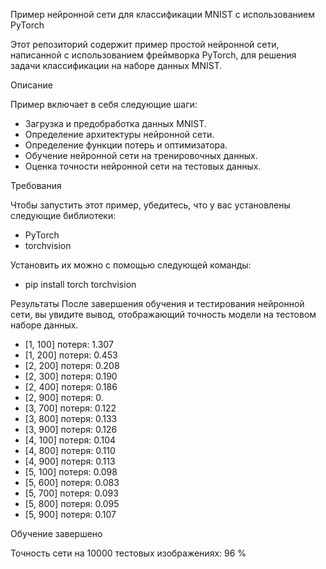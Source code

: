 Пример нейронной сети для классификации MNIST с использованием PyTorch

Этот репозиторий содержит пример простой нейронной сети, написанной с использованием фреймворка PyTorch, для решения задачи классификации на наборе данных MNIST.

Описание

Пример включает в себя следующие шаги:

- Загрузка и предобработка данных MNIST.
- Определение архитектуры нейронной сети.
- Определение функции потерь и оптимизатора.
- Обучение нейронной сети на тренировочных данных.
- Оценка точности нейронной сети на тестовых данных.

Требования

Чтобы запустить этот пример, убедитесь, что у вас установлены следующие библиотеки:
- PyTorch
- torchvision

Установить их можно с помощью следующей команды:
- pip install torch torchvision

Результаты
После завершения обучения и тестирования нейронной сети, вы увидите вывод, отображающий точность модели на тестовом наборе данных.


- [1,   100] потеря: 1.307
- [1,   200] потеря: 0.453
- [2,   200] потеря: 0.208
- [2,   300] потеря: 0.190
- [2,   400] потеря: 0.186
- [2,   900] потеря: 0.
- [3,   700] потеря: 0.122
- [3,   800] потеря: 0.133
- [3,   900] потеря: 0.126
- [4,   100] потеря: 0.104
- [4,   800] потеря: 0.110
- [4,   900] потеря: 0.113
- [5,   100] потеря: 0.098
- [5,   600] потеря: 0.083
- [5,   700] потеря: 0.093
- [5,   800] потеря: 0.095
- [5,   900] потеря: 0.107

Обучение завершено

Точность сети на 10000 тестовых изображениях: 96 %
